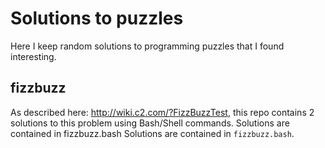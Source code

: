 # Solutions to puzzles
Here I keep random solutions to programming puzzles that I found interesting.

## fizzbuzz
As described here: http://wiki.c2.com/?FizzBuzzTest, this repo contains 2 solutions to this problem using Bash/Shell commands. Solutions are contained in fizzbuzz.bash Solutions are contained in `fizzbuzz.bash`.


